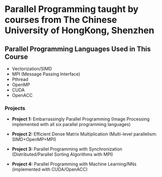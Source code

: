 # Parallel Programming taught by courses from The Chinese University of HongKong, Shenzhen

## Parallel Programming Languages Used in This Course

- Vectorization/SIMD
- MPI (Message Passing Interface)
- Pthread
- OpenMP
- CUDA
- OpenACC

### Projects

- **Project 1:** Embarrassingly Parallel Programming (Image Processing implemented with all six parallel programming languages)

- **Project 2:** Efficient Dense Matrix Multiplication (Multi-level parallelism: SIMD+OpenMP+MPI)

- **Project 3:** Parallel Programming with Synchronization (Distributed/Parallel Sorting Algorithms with MPI) 

- **Project 4:** Parallel Programming with Machine Learning/NNs (implemented with CUDA/OpenACC)

